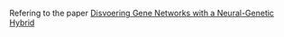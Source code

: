 Refering to the paper [Disvoering Gene Networks with a Neural-Genetic Hybrid](http://www.ncbi.nlm.nih.gov/pubmed/17044186)